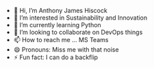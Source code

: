 - 👋 Hi, I’m Anthony James Hiscock
- 👀 I’m interested in Sustainability and Innovation
- 🌱 I’m currently learning Python
- 💞️ I’m looking to collaborate on DevOps things
- 📫 How to reach me ... MS Teams
- 😄 Pronouns: Miss me with that noise
- ⚡ Fun fact: I can do a backflip

<!---
AJ-Hiscock/AJ-Hiscock is a ✨ special ✨ repository because its `README.md` (this file) appears on your GitHub profile.
You can click the Preview link to take a look at your changes.
--->
